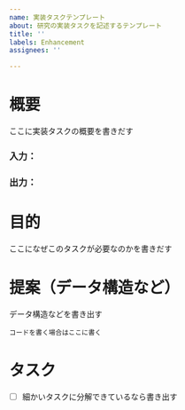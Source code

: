 ```yaml
---
name: 実装タスクテンプレート
about: 研究の実装タスクを記述するテンプレート
title: ''
labels: Enhancement
assignees: ''

---
```


# 概要
ここに実装タスクの概要を書きだす
### 入力：
### 出力：

# 目的
ここになぜこのタスクが必要なのかを書きだす

# 提案（データ構造など）
データ構造などを書き出す
```
コードを書く場合はここに書く
```
# タスク
- [ ] 細かいタスクに分解できているなら書き出す

